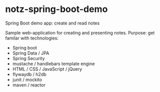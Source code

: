 # notz-spring-boot-demo
Spring Boot demo app: create and read notes

Sample web-application for creating and presenting notes.
Purpose: get familar with technologies:
*  Spring boot
*  Spring Data / JPA
*  Spring Security
*  mustache / handlebars template engine  
*  HTML / CSS / JavaScript / jQuery
*  flywaydb / h2db  
*  junit / mockito
*  maven / reactor
